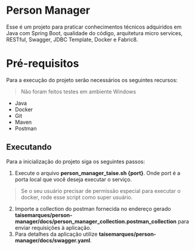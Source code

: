 # Person Manager

Esse é um projeto para praticar conhecimentos técnicos adquiridos em Java com Spring Boot, qualidade do código, arquitetura micro services, RESTful, Swagger, JDBC Template, Docker e Fabric8.


# Pré-requisitos

Para a execução do projeto serão necessários os seguintes recursos:
>Não foram feitos testes em ambiente Windows
 - Java
 - Docker
 - Git
 - Maven
 - Postman

## Executando

Para a inicialização do projeto siga os seguintes passos:

 1. Execute o arquivo **person_manager_taise.sh {port}**. Onde port é a porta local que você deseja executar o serviço. 
 >Se o seu usuário precisar de permissão especial para executar o docker, rode esse script como super usuário.
 2. Importe a collection do postman fornecida no endereço gerado **taisemarques/person-manager/docs/person_manager_collection.postman_collection** para enviar requisições à aplicação.
 3. Para detalhes da aplicação utilize **taisemarques/person-manager/docs/swagger.yaml**.
 

